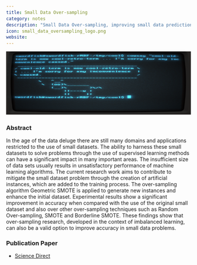 ```yaml
---
title: Small Data Over-sampling
category: notes
description: "Small Data Over-sampling, improving small data prediction accuracy using the Geometric SMOTE algorithm."
icon: small_data_oversampling_logo.png
website: 
---
```




<img src="/assets/images/main_images/terminal.png" class="img-fluid" alt="Markdown in the Bear Markdown app">



### Abstract

In the age of the data deluge there are still many domains and applications restricted to the use of small datasets. The ability to harness these small datasets to solve problems through the use of supervised learning methods can have a significant impact in many important areas. The insufficient size of data sets usually results in unsatisfactory performance of machine learning algorithms. The current research work aims to contribute to mitigate the small dataset problem through the creation of artificial instances, which are added to the training process. The over-sampling algorithm Geometric SMOTE is applied to generate new instances and enhance the initial dataset. Experimental results show a significant improvement in accuracy when compared with the use of the original small dataset and also over other over-sampling techniques such as Random Over-sampling, SMOTE and Borderline SMOTE. These findings show that over-sampling research, developed in the context of imbalanced learning, can also be a valid option to improve accuracy in small data problems.




### Publication Paper

- [Science Direct]()
